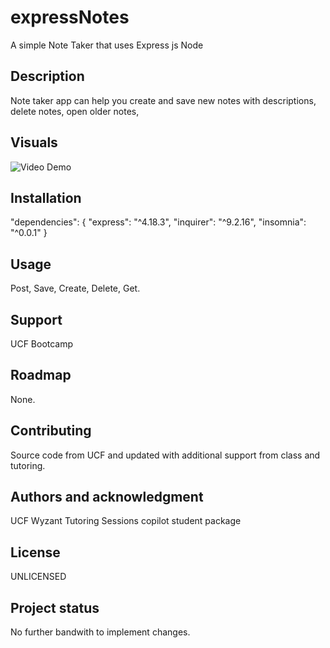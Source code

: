 # expressNotes
A simple Note Taker that uses Express js Node

## Description
Note taker app can help you create and save  new notes with descriptions, delete notes, open older notes, 


## Visuals
![Video Demo](https://youtu.be/QtudX9H_Ym4)

## Installation
  "dependencies": {
    "express": "^4.18.3",
    "inquirer": "^9.2.16",
    "insomnia": "^0.0.1"
  }

## Usage
Post, Save, Create, Delete, Get.

## Support
UCF Bootcamp

## Roadmap
None. 

## Contributing
Source code from UCF and updated with additional support from class and tutoring.

## Authors and acknowledgment
UCF
Wyzant Tutoring Sessions
copilot student package

## License
UNLICENSED

## Project status
No further bandwith to implement changes. 